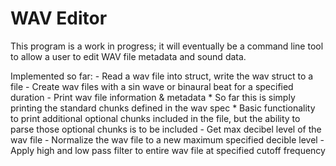 # WAV Editor

This program is a work in progress; it will eventually be a command line tool to allow a user to edit WAV file metadata and sound data.

Implemented so far:
    - Read a wav file into struct, write the wav struct to a file
    - Create wav files with a sin wave or binaural beat for a specified duration
    - Print wav file information & metadata
        * So far this is simply printing the standard chunks defined in the wav spec
        * Basic functionality to print additional optional chunks included in the file, but the ability to parse those optional chunks is to be included
    - Get max decibel level of the wav file
    - Normalize the wav file to a new maximum specified decible level
    - Apply high and low pass filter to entire wav file at specified cutoff frequency
